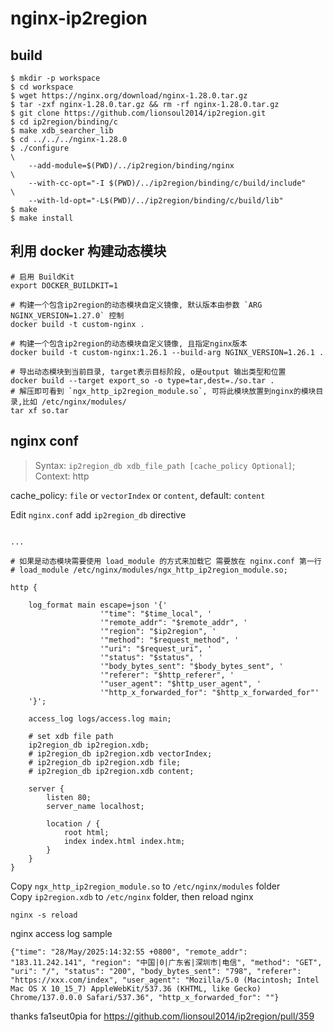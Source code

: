 # nginx-ip2region

## build

```shell
$ mkdir -p workspace
$ cd workspace
$ wget https://nginx.org/download/nginx-1.28.0.tar.gz
$ tar -zxf nginx-1.28.0.tar.gz && rm -rf nginx-1.28.0.tar.gz
$ git clone https://github.com/lionsoul2014/ip2region.git
$ cd ip2region/binding/c
$ make xdb_searcher_lib
$ cd ../../../nginx-1.28.0
$ ./configure                                                            \
    --add-module=$(PWD)/../ip2region/binding/nginx                       \
    --with-cc-opt="-I $(PWD)/../ip2region/binding/c/build/include"       \
    --with-ld-opt="-L$(PWD)/../ip2region/binding/c/build/lib"
$ make
$ make install
```

## 利用 docker 构建动态模块

```shell
# 启用 BuildKit
export DOCKER_BUILDKIT=1

# 构建一个包含ip2region的动态模块自定义镜像, 默认版本由参数 `ARG NGINX_VERSION=1.27.0` 控制
docker build -t custom-nginx .

# 构建一个包含ip2region的动态模块自定义镜像, 且指定nginx版本 
docker build -t custom-nginx:1.26.1 --build-arg NGINX_VERSION=1.26.1 .

# 导出动态模块到当前目录, target表示目标阶段, o是output 输出类型和位置
docker build --target export_so -o type=tar,dest=./so.tar .
# 解压即可看到 `ngx_http_ip2region_module.so`, 可将此模块放置到nginx的模块目录,比如 /etc/nginx/modules/
tar xf so.tar 

```

## nginx conf

> Syntax:  `ip2region_db xdb_file_path [cache_policy Optional]`;
> Context: http

cache_policy: `file` or `vectorIndex` or `content`, default: `content`

Edit `nginx.conf` add `ip2region_db` directive

```nginx

... 

# 如果是动态模块需要使用 load_module 的方式来加载它 需要放在 nginx.conf 第一行
# load_module /etc/nginx/modules/ngx_http_ip2region_module.so;

http {

    log_format main escape=json '{'
                    '"time": "$time_local", '
                    '"remote_addr": "$remote_addr", '
                    '"region": "$ip2region", '
                    '"method": "$request_method", '
                    '"uri": "$request_uri", '
                    '"status": "$status", '
                    '"body_bytes_sent": "$body_bytes_sent", '
                    '"referer": "$http_referer", '
                    '"user_agent": "$http_user_agent", '
                    '"http_x_forwarded_for": "$http_x_forwarded_for"'
    '}';

    access_log logs/access.log main;

    # set xdb file path
    ip2region_db ip2region.xdb;
    # ip2region_db ip2region.xdb vectorIndex;
    # ip2region_db ip2region.xdb file;
    # ip2region_db ip2region.xdb content;

    server {
        listen 80;
        server_name localhost;

        location / {
            root html;
            index index.html index.htm;
        }
    }
}

```
Copy `ngx_http_ip2region_module.so` to `/etc/nginx/modules` folder  
Copy `ip2region.xdb` to `/etc/nginx` folder, then reload nginx

```shell
nginx -s reload
```

nginx access log sample

```log
{"time": "28/May/2025:14:32:55 +0800", "remote_addr": "183.11.242.141", "region": "中国|0|广东省|深圳市|电信", "method": "GET", "uri": "/", "status": "200", "body_bytes_sent": "798", "referer": "https://xxx.com/index", "user_agent": "Mozilla/5.0 (Macintosh; Intel Mac OS X 10_15_7) AppleWebKit/537.36 (KHTML, like Gecko) Chrome/137.0.0.0 Safari/537.36", "http_x_forwarded_for": ""}

```
thanks fa1seut0pia for https://github.com/lionsoul2014/ip2region/pull/359